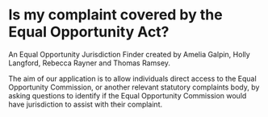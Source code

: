 # Is my complaint covered by the Equal Opportunity Act?

An Equal Opportunity Jurisdiction Finder created by Amelia Galpin, Holly Langford, Rebecca Rayner and Thomas Ramsey.

The aim of our application is to allow individuals direct access to the Equal Opportunity Commission, or another relevant statutory complaints body, by asking questions to identify if the Equal Opportunity Commission would have jurisdiction to assist with their complaint. 
